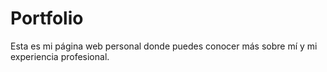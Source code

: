 # Portfolio
Esta es mi página web personal donde puedes conocer más sobre mí y mi experiencia profesional.
